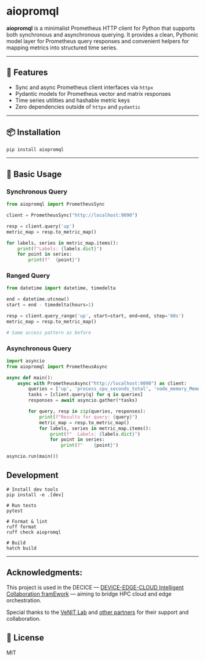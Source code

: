 # aiopromql

**aiopromql** is a minimalist Prometheus HTTP client for Python that supports both synchronous and asynchronous querying. It provides a clean, Pythonic model layer for Prometheus query responses and convenient helpers for mapping metrics into structured time series.

---

## 🚀 Features

- Sync and async Prometheus client interfaces via `httpx`
- Pydantic models for Prometheus vector and matrix responses
- Time series utilities and hashable metric keys
- Zero dependencies outside of `httpx` and `pydantic`

---

## 📦 Installation

```bash
pip install aiopromql
```

---

## 🔧 Basic Usage

### Synchronous Query

```python
from aiopromql import PrometheusSync

client = PrometheusSync("http://localhost:9090")

resp = client.query('up')
metric_map = resp.to_metric_map()

for labels, series in metric_map.items():
    print(f"Labels: {labels.dict}")
    for point in series:
        print(f"  {point}")
```

### Ranged Query

```python
from datetime import datetime, timedelta

end = datetime.utcnow()
start = end - timedelta(hours=1)

resp = client.query_range('up', start=start, end=end, step='60s')
metric_map = resp.to_metric_map()

# Same access pattern as before
```

### Asynchronous Query

```python
import asyncio
from aiopromql import PrometheusAsync

async def main():
    async with PrometheusAsync("http://localhost:9090") as client:
        queries = ['up', 'process_cpu_seconds_total', 'node_memory_MemAvailable_bytes']
        tasks = [client.query(q) for q in queries]
        responses = await asyncio.gather(*tasks)

        for query, resp in zip(queries, responses):
            print(f"Results for query: {query}")
            metric_map = resp.to_metric_map()
            for labels, series in metric_map.items():
                print(f"  Labels: {labels.dict}")
                for point in series:
                    print(f"    {point}")

asyncio.run(main())
```
## Development
```
# Install dev tools
pip install -e .[dev]

# Run tests
pytest

# Format & lint
ruff format
ruff check aiopromql

# Build
hatch build
```
---


## Acknowledgments:

This project is used in the DECICE — [DEVICE-EDGE-CLOUD Intelligent Collaboration framEwork](https://www.decice.eu/) — aiming to bridge HPC cloud and edge orchestration.

Special thanks to the [VeNIT Lab](https://venit.org/) and [other partners](https://www.decice.eu/consortium/) for their support and collaboration.

## 📄 License

MIT